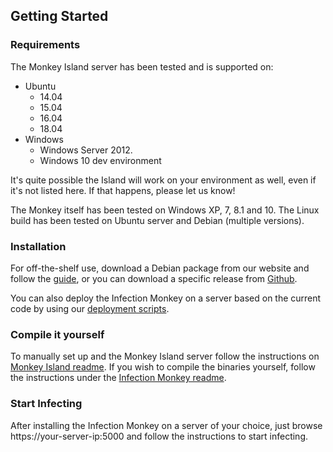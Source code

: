 
Getting Started
---------------

### Requirements

The Monkey Island server has been tested and is supported on:

* Ubuntu
  * 14.04
  * 15.04 
  * 16.04 
  * 18.04
* Windows
  * Windows Server 2012.
  * Windows 10 dev environment

It's quite possible the Island will work on your environment as well, even if it's not listed here. If that happens, please let us know! 

The Monkey itself has been tested on Windows XP, 7, 8.1 and 10. The Linux build has been tested on Ubuntu server and Debian (multiple versions).

### Installation

For off-the-shelf use, download a Debian package from our website and follow the [guide](https://www.guardicore.com/infectionmonkey/wt/debian.html), or you can download a specific release from [Github](https://github.com/guardicore/monkey/releases).

You can also deploy the Infection Monkey on a server based on the current code by using our [deployment scripts](https://github.com/guardicore/monkey/tree/develop/deployment_scripts).

### Compile it yourself
To manually set up and the Monkey Island server follow the instructions on [Monkey Island readme](https://github.com/guardicore/monkey/blob/master/monkey/monkey_island/readme.txt). If you wish to compile the binaries yourself, follow the instructions under the [Infection Monkey readme](https://github.com/guardicore/monkey/blob/master/monkey/infection_monkey/readme.txt).

### Start Infecting

After installing the Infection Monkey on a server of your choice, just browse https://your-server-ip:5000 and follow the instructions to start infecting.